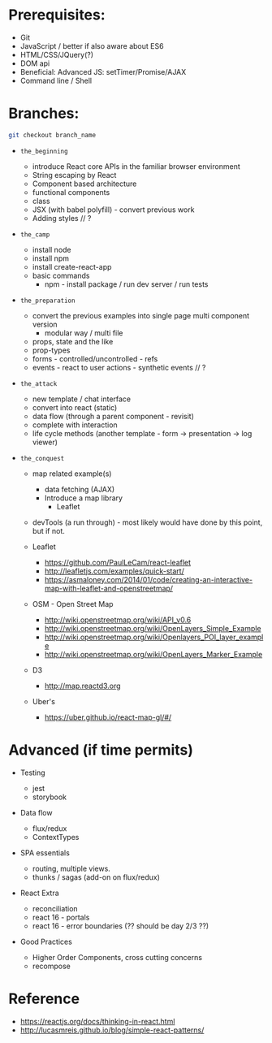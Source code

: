 # Prerequisites:

- Git
- JavaScript / better if also aware about ES6
- HTML/CSS/JQuery(?)
- DOM api
- Beneficial: Advanced JS: setTimer/Promise/AJAX
- Command line / Shell


# Branches:

``` bash
git checkout branch_name
```

- `the_beginning`
    - introduce React core APIs in the familiar browser environment
    - String escaping by React
    - Component based architecture
    - functional components
    - class
    - JSX (with babel polyfill) - convert previous work
    - Adding styles // ?

- `the_camp`
    - install node
    - install npm
    - install create-react-app
    - basic commands
        - npm - install package / run dev server / run tests

- `the_preparation`
    - convert the previous examples into single page multi component version
        - modular way / multi file
    - props, state and the like
    - prop-types
    - forms - controlled/uncontrolled - refs
    - events - react to user actions - synthetic events // ?

- `the_attack`
    - new template / chat interface
    - convert into react (static)
    - data flow (through a parent component - revisit)
    - complete with interaction
    - life cycle methods (another template - form -> presentation -> log viewer)

- `the_conquest`
    - map related example(s)
        - data fetching (AJAX)
        - Introduce a map library
            - Leaflet
    - devTools (a run through) - most likely would have done by this point, but if not.


    - Leaflet
        - https://github.com/PaulLeCam/react-leaflet
        - http://leafletjs.com/examples/quick-start/
        - https://asmaloney.com/2014/01/code/creating-an-interactive-map-with-leaflet-and-openstreetmap/
    - OSM - Open Street Map
        - http://wiki.openstreetmap.org/wiki/API_v0.6
        - http://wiki.openstreetmap.org/wiki/OpenLayers_Simple_Example
        - http://wiki.openstreetmap.org/wiki/Openlayers_POI_layer_example
        - http://wiki.openstreetmap.org/wiki/OpenLayers_Marker_Example
    - D3
        - http://map.reactd3.org
    - Uber's
        - https://uber.github.io/react-map-gl/#/


# Advanced (if time permits)

- Testing
    - jest
    - storybook

- Data flow
    - flux/redux
    - ContextTypes

- SPA essentials
    - routing, multiple views.
    - thunks / sagas (add-on on flux/redux)

- React Extra
    - reconciliation
    - react 16 - portals
    - react 16 - error boundaries (?? should be day 2/3 ??)

- Good Practices
    - Higher Order Components, cross cutting concerns
    - recompose


# Reference

- https://reactjs.org/docs/thinking-in-react.html
- http://lucasmreis.github.io/blog/simple-react-patterns/
